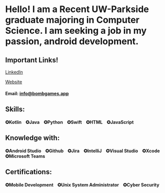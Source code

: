 # Hello! I am a Recent UW-Parkside graduate majoring in Computer Science. I am seeking a job in my passion, android development.

## Important Links!

[LinkedIn]   

[Website] 

#### Email: info@bombgames.app

## Skills:
#### ✪Kotlin &nbsp;&nbsp; ✪Java &nbsp;&nbsp; ✪Python &nbsp;&nbsp; ✪Swift &nbsp;&nbsp; ✪HTML &nbsp;&nbsp; ✪JavaScript

## Knowledge with:
#### ✪Android Studio &nbsp;&nbsp; ✪Github &nbsp;&nbsp; ✪Jira &nbsp;&nbsp; ✪IntelliJ &nbsp;&nbsp; ✪Visual Studio &nbsp;&nbsp; ✪Xcode &nbsp;&nbsp; ✪Microsoft Teams

## Certifications: 
#### ✪Mobile Development &nbsp;&nbsp; ✪Unix System Administrator &nbsp;&nbsp; ✪Cyber Security

[Website]: https://bombgames.app/
[LinkedIn]: https://www.linkedin.com/in/adam-dodson001/
